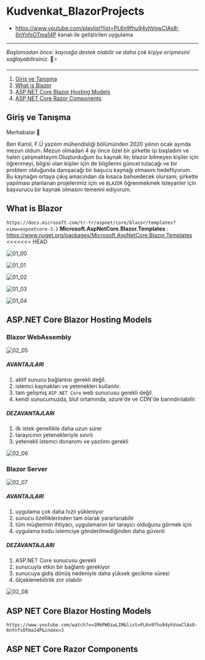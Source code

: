 # Kudvenkat_BlazorProjects

- https://www.youtube.com/playlist?list=PL6n9fhu94yhVowClAs8-6nYnfsOTma14P kanalı ile geliştirilen uygulama

---

*Başlamadan önce: kaynağa destek olabilir ve daha çok kişiye erişmesini sağlayabilirsiniz.* 🎉⭐

---

1. [Giriş ve Tanışma](#giriş-ve-tanışma)
2. [What is Blazor](#What-is-Blazor)
3. [ASP NET Core Blazor Hosting Models](#ASP-NET-Core-Blazor-Hosting-Models)
4. [ASP NET Core Razor Components](#ASP-NET-Core-Razor-Components)

## Giriş ve Tanışma

Merhabalar.👋

Ben Kamil, F.Ü yazılım mühendisliği bölümünden 2020 yılının ocak ayında mezun oldum. Mezun olmadan 4 ay önce özel bir şirkette işi başladım ve halen çalışmaktayım.Oluşturduğum bu kaynak ile; blazor bilmeyen kişiler 
için öğrenmeyi, bilgisi olan kişiler için de bilgilerini güncel tutacağı ve bir problem olduğunda danışacağı bir başucu kaynağı olmasını hedefliyorum. Bu kaynağın ortaya çıkış amacından da kısaca bahsedecek olursam; şirkette 
yapılması planlanan projelerimiz için ve `BLAZOR` öğrenmekmek isteyanler için başvurucu bir kaynak olmasını temenni ediyorum.

## What is Blazor

`https://docs.microsoft.com/tr-tr/aspnet/core/blazor/templates?view=aspnetcore-3.1`
**Microsoft.AspNetCore.Blazor.Templates** : https://www.nuget.org/packages/Microsoft.AspNetCore.Blazor.Templates
<<<<<<< HEAD

![01_00](./images/01_00.png)

![01_01](./images/01_01.png)

![01_02](./images/01_02.png)

![01_03](./images/01_03.png)

![01_04](./images/01_04.png)

## ASP.NET Core Blazor Hosting Models

### Blazor WebAssembly

![02_05](./images/02_05.png)

#####  **AVANTAJLARI**

1. aktif sunucu bağlantısı gerekli değil.
2. istemci kaynakları ve yetenekleri kullanılır.
3. tam gelişmiş `ASP.NET Core` web sunucusu gerekli değil
4. kendi sunucumuzda, blut ortamında, azure'de ve CDN'de barındırılabilir.

##### **DEZAVANTAJLARI**

1. ilk istek genellikle daha uzun sürer
2. tarayıcının yetenekleriyle sınırlı
3. yetenekli istemci donanımı ve yazılımı gerekli

![02_06](./images/02_06.png)

### Blazor Server

![02_07](./images/02_07.png)

#####  **AVANTAJLARI**

1. uygulama çok daha hızlı yükleniyor
2. sunucu özelliklerinden tam olarak yararlanabilir
3. tüm müşterinin ihtiyacı, uygulamanın bir tarayıcı olduğunu görmek için
4. uygulama kodu istemciye gönderilmediğinden daha güvenli

##### **DEZAVANTAJLARI**

1. ASP.NET Core sunucusu gerekli
2. sunucuyla etkin bir bağlantı gerekiyor
3. sunucuya gidiş dönüş nedeniyle daha yüksek gecikme süresi
4. ölçeklenebilirlik zor olabilir

![02_08](./images/02_08.png)

## ASP NET Core Blazor Hosting Models

`https://www.youtube.com/watch?v=1MkPWOiwLIM&list=PL6n9fhu94yhVowClAs8-6nYnfsOTma14P&index=3`

## ASP NET Core Razor Components

